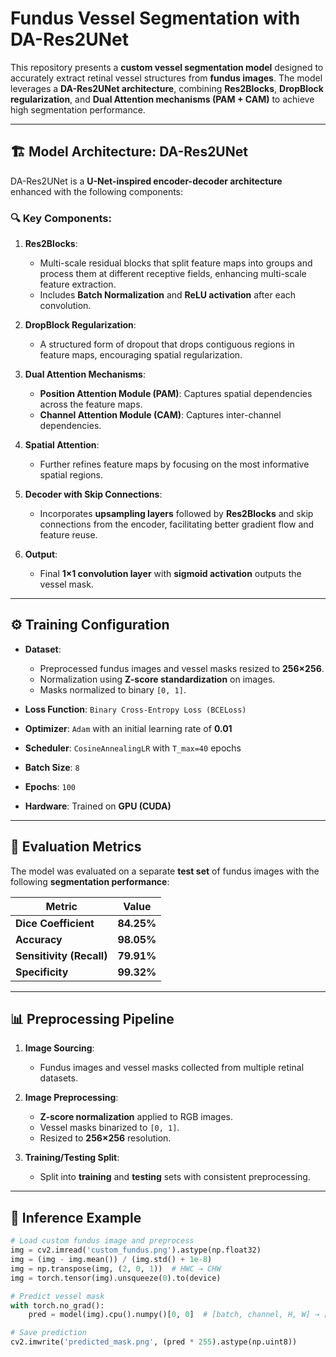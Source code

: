 # Fundus Vessel Segmentation with DA-Res2UNet

This repository presents a **custom vessel segmentation model** designed to accurately extract retinal vessel structures from **fundus images**. The model leverages a **DA-Res2UNet architecture**, combining **Res2Blocks**, **DropBlock regularization**, and **Dual Attention mechanisms (PAM + CAM)** to achieve high segmentation performance.

---

## 🏗️ Model Architecture: DA-Res2UNet

DA-Res2UNet is a **U-Net-inspired encoder-decoder architecture** enhanced with the following components:

### 🔍 Key Components:

1. **Res2Blocks**:
   - Multi-scale residual blocks that split feature maps into groups and process them at different receptive fields, enhancing multi-scale feature extraction.
   - Includes **Batch Normalization** and **ReLU activation** after each convolution.
   
2. **DropBlock Regularization**:
   - A structured form of dropout that drops contiguous regions in feature maps, encouraging spatial regularization.

3. **Dual Attention Mechanisms**:
   - **Position Attention Module (PAM)**: Captures spatial dependencies across the feature maps.
   - **Channel Attention Module (CAM)**: Captures inter-channel dependencies.

4. **Spatial Attention**:
   - Further refines feature maps by focusing on the most informative spatial regions.

5. **Decoder with Skip Connections**:
   - Incorporates **upsampling layers** followed by **Res2Blocks** and skip connections from the encoder, facilitating better gradient flow and feature reuse.

6. **Output**:
   - Final **1×1 convolution layer** with **sigmoid activation** outputs the vessel mask.

---

## ⚙️ Training Configuration

- **Dataset**:
  - Preprocessed fundus images and vessel masks resized to **256×256**.
  - Normalization using **Z-score standardization** on images.
  - Masks normalized to binary `[0, 1]`.

- **Loss Function**: `Binary Cross-Entropy Loss (BCELoss)`  
- **Optimizer**: `Adam` with an initial learning rate of **0.01**  
- **Scheduler**: `CosineAnnealingLR` with `T_max=40` epochs  
- **Batch Size**: `8`  
- **Epochs**: `100`  
- **Hardware**: Trained on **GPU (CUDA)**  

---

## 🎯 Evaluation Metrics

The model was evaluated on a separate **test set** of fundus images with the following **segmentation performance**:

| Metric       | Value    |
|--------------|----------|
| **Dice Coefficient** | **84.25%** |
| **Accuracy**         | **98.05%** |
| **Sensitivity (Recall)** | **79.91%** |
| **Specificity**      | **99.32%** |

---

## 📊 Preprocessing Pipeline

1. **Image Sourcing**:
   - Fundus images and vessel masks collected from multiple retinal datasets.

2. **Image Preprocessing**:
   - **Z-score normalization** applied to RGB images.
   - Vessel masks binarized to `[0, 1]`.
   - Resized to **256×256** resolution.

3. **Training/Testing Split**:
   - Split into **training** and **testing** sets with consistent preprocessing.

---

## 🚀 Inference Example

```python
# Load custom fundus image and preprocess
img = cv2.imread('custom_fundus.png').astype(np.float32)
img = (img - img.mean()) / (img.std() + 1e-8)
img = np.transpose(img, (2, 0, 1))  # HWC → CHW
img = torch.tensor(img).unsqueeze(0).to(device)

# Predict vessel mask
with torch.no_grad():
    pred = model(img).cpu().numpy()[0, 0]  # [batch, channel, H, W] → [H, W]

# Save prediction
cv2.imwrite('predicted_mask.png', (pred * 255).astype(np.uint8))


